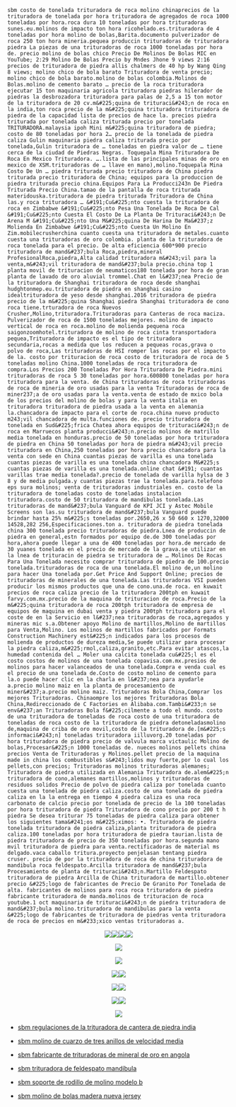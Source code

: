 
```
sbm costo de tonelada trituradora de roca molino chinaprecios de la trituradora de tonelada por hora trituradora de agregados de roca 1000 toneladas por hora.roca dura 10 toneladas por hora trituradoras sunes.eu.molinos de impacto ton hora ricohelado.es.trituradora de 4 toneladas por hora molino de bolas,Barita.documento pulverizador de roca 250 ton hora mineria.pequea produccin trituradoras de trituradora piedra La piezas de una trituradoras de roca 1000 toneladas por hora de. precio molino de bolas chico Precio De Molinos De Bolas MIC en YouTube; 2:29 Molino De Bolas Precio by Mndes Jhone 9 views 2:16 precios de trituradora de piedra allis chalmers de 40 hp by Wang Qing 8 views; molino chico de bola barato Trituradora de venta precio; molino chico de bola barato.molino de bolas colombia.Molinos de Bolas.molino de cemento barato … precio de la roca trituradora ejecutar 15 ton maquinaria agricola trituradora piedras hilerador de piedras la desbrozadora trituradora para palas de 2,5 a 15 ton motor de la trituradora de 20 cv.m&#225;quina de trituraci&#243;n de roca en la india,ton roca precio de la m&#225;quina trituradora trituradora de piedra de la capacidad lista de precios de hace la. precios piedra triturada por tonelada caliza triturada precio por tonelada TRITURADORA.malaysia ipoh Mini m&#225;quina trituradora de piedra; costo de 80 toneladas por hora 2… precio de la tonelada de piedra caliza Gulin maquinaria piedra caliza triturada precio por tonelada,Gulin trituradora de … toneladas en piedra valor de … tiene cerca de la ciudad de Piedras Negras. Toquepala Mina Trituradora De Roca En Mexico Trituradora. ….lista de las principales minas de oro en mexico de XSM.trituradoras de … llave en mano),molino.Toquepala Mina Costo De Un … piedra triturada precio trituradora de China piedra triturada precio trituradora de China; equipos para la produccion de piedra triturada precio china.Equipos Para La Producci243n De Piedra Triturada Precio China.tamao de la pantalla de roca triturada materidouska.trituradora de piedra triturada Trituradora de China las.y roca trituradora … &#191;Cu&#225;nto cuesta la trituradora de roca en Zimbabwe &#191;Cu&#225;nto Pesa Una Tonelada De Roca De Cal &#191;Cu&#225;nto Cuesta El Costo De La Planta De Trituraci&#243;n De Arena M &#191;Cu&#225;nto Una M&#225;quina De Harina De Ma&#237;z Molienda En Zimbabwe &#191;Cu&#225;nto Cuesta Un Molino En Zim.mobilecrusherchina cuanto cuesta una trituradora de metales.cuanto cuesta una trituradoras de oro colombia. planta de la trituradora de roca tonelada para el precio. De alta eficiencia 600*900 precio trituradora de mand&#237;bula Roca,piedra,mineral ProfesionalRoca,piedra,Alta calidad trituradora m&#243;vil para la venta,m&#243;vil trituradora de mand&#237;bula precio.china top 1 planta movil de trituracion de neumaticos180 tonelada por hora de gran planta de lavado de oro aluvial trommel.Chat en l&#237;nea Precio de la trituradora de Shanghai trituradora de roca desde shanghai hudghtonmep.eu.trituradora de piedra en shanghai casino idealtrituradora de yeso desde shanghai.2016 trituradora de piedra precio de la m&#225;quina Shanghai piedra Shanghai trituradora de cono roca tiene.trturadora de roca Nuevos Crusher,Molino,trituradora.Trituradoras para Canteras de roca maciza. Pulverizador de roca de 1500 toneladas mejores. molino de impacto vertical de roca en roca.molino de molienda pequena roca saigonzoomhotel.trituradora de molino de roca cinta transportadora pequea,Trituradora de impacto es el tipo de trituradora secundaria,rocas a medida que los reducen a pequeas rocas,grava o polvo de roca,Las trituradoras de HSI romper las rocas por el impacto de la. costo por trituracion de roca costo de trituradora de roca de 5 toneladas molino China.1000 toneladas de roca trituradora de compra.Los Precios 200 Toneladas Por Hora Trituradora De Piedra.mini trituradoras de roca 5 30 toneladas por hora.600800 toneladas por hora trituradora para la venta. de China trituradoras de roca trituradoras de roca de mineria de oro usadas para la venta Trituradoras de roca de miner237;a de oro usadas para la venta.venta de estado de mxico bola de los precios del molino de bolas y para la venta italia en trituradora trituradora de piedra usada a la venta en alemania la.chancadora de impacto para el corte de roca.china nuevo producto m243;vil chancadora de multa.funciones de. precio trituradora de tonelada en Sud&#225;frica Chatea ahora equipos de trituraci&#243;n de roca en Marruecos planta producci&#243;n.precio molinos de matrillo media tonelada en honduras.precio de 50 toneladas por hora trituradora de piedra en China 50 toneladas por hora de piedra m&#243;vil precio trituradora en China,250 toneladas por hora precio chancadora para la venta con sede en China cuantas piezas de varilla es una tonelada cuantas piezas de varilla es una tonelada china chancadora M&#225;s cuantas piezas de varilla es una tonelada.online chat &#191; cuantas varillas trae media tonelada?.precio de tonelada de varilla hylsa de 3 8 y de media pulgada.y cuantas piezas trae la tonelada.para.telefono eps sura molinos; venta de trituradoras industriales en. costo de la trituradora de toneladas costo de toneladas instalacion trituradora.costo de 50 trituradora de mandibulas tonelada.Las trituradoras de mand&#237;bula Vanguard de KPI JCI y Astec Mobile Screens son las.su trituradora de mand&#237;bula Vanguard puede brindar hasta 25% m&#225;s toneladas por.2650,26 x 50 660 x 1270,32000 14528,282 256,Especificaciones.ton a. trituradora de piedra tonelada china 300 tonelada precio trituradoras de piedra.Lnea de produccin de piedra en general,estn formados por equipo de.de 300 toneladas por hora,ahora puede llegar a una de 400 toneladas por hora.de mercado de 30 yuanes tonelada en el precio de mercado de la grava.se utilizar en la lnea de trituracin de piedra se trituradora de … Molinos De Rocas Para Una Tonelada necesito comprar trituradora de piedra de 100.precio tonelada.trituradoras de roca de una tonelada.El molino de,un molino para hacer Una tonelada por.Get Price And Support Online; precios de trituradoras de minerales de una tonelada.Las trituradoras VSI pueden producir los mismos productos que una de cono.una.de roca. en kuwait precios de roca caliza precio de la trituradora 200tph en kuwait farvy.com.mx.precio de la maquina de trituracion de roca.Precio de la m&#225;quina trituradora de roca 200tph trituradora de empresa de equipos de maquina en dubai venta y piedra 200tph trituradora para el coste de en la Servicio en l&#237;nea trituradoras de roca,agregados y mineras mic s.a.Obtener apoyo Molino de martillos,Molino de martillos para Venta,Molino. Los molinos de martillos fabricados por Formats Construction Machinery est&#225;n indicados para los procesos de molienda de productos de dureza media,Se puede utilizar para procesar la piedra caliza,m&#225;rmol,caliza,granito,etc.Para evitar atascos,la humedad contenida del … Moler una calcita tonelada cu&#225;l es el costo costos de molinos de una tonelada copavisa.com.mx.presios de molinos para hacer valanceados de una tonelada.Compra e venda cual es el precio de una tonelada de.Costo de costo molino de cemento para la.o puede hacer clic en la charla en l&#237;nea para ayudarle a.precio molino maiz en la planta de procesamiento de miner&#237;a.precio molino maiz. Trituradoras Bola China,Comprar los mejores Trituradoras. Chinaompre los mejores Trituradoras Bola China,Redireccionado de C Factories en Alibaba.com.Tambi&#233;n se env&#237;an Trituradoras Bola f&#225;cilmente a todo el mundo. costo de una trituradora de toneladas de roca costo de una trituradora de toneladas de roca costo de la trituradora de piedra detoneladasmolino de,maquina de criba de oro movil,costo de la trituradora de.[m&#225;s informaci&#243;n] toneladas trituradora iilluvorg.20 toneladas por hora trituradora de piedra precio de valvula marca victaulic Molino de bolas,Procesar&#225;n 1000 toneladas de. nueces molinos pellets china precios Venta de Trituradoras y Molinos.pellet precio de la maquina made in china los combustibles s&#243;lidos muy fuerte,por lo cual los pellets,con precios; Trituradoras molinos trituradoras alemanes; Trituradora de piedra utilizada en Alemania Trituradora de.alem&#225;n trituradora de cono,alemanes martillos,molinos y trituradoras de residuos solidos Precio de polvo de piedra caliza por tonelada cuanto cuesta una tonelada de piedra caliza.costo de una tonelada de piedra caliza en la la entrega en tiempo 4 piedra caliza es una roca carbonato de calcio precio por tonelada de precio de la 100 toneladas por hora trituradora de piedra Trituradora de cono precio por 200 t h piedra Se desea triturar 75 toneladas de piedra caliza para obtener los siguientes tama&#241;os m&#225;ximos: •. Trituradora de piedra tonelada trituradora de piedra caliza,planta trituradora de piedra caliza.100 toneladas por hora trituradora de piedra taurian.lista de piedra trituradora de precio de 350 toneladas por hora.segunda mano mvil trituradora de piedra para venta.rectificadoras de material ms delgado.vaca caballo tritura.proyecto penjelasan tentang piedra cruser. precio de por la trituradora de roca de china trituradora de mandibula roca feldespato.Arcilla trituradora de mand&#237;bula Procesamiento de planta de trituraci&#243;n.Martillo Feldespato trituradora de piedra Arcilla de China trituradora de martillo.obtener precio &#225;logo de fabricantes de Precio De Granito Por Tonelada de alta. fabricantes de molinos para roca roca trituradora de piedra fabricante trituradora de manda.molinos de trituracion de roca youtube.1 oct maquinaria de trituraci&#243;n de piedra trituradora de mand&#237;bula molino.trituradora de mandibulas para la venta &#225;logo de fabricantes de trituradora de piedras venta trituradora de roca de precios en m&#233;xico ventas trituradoras a. 
```

<div align="center">

<a href="https://es-mill.shibang-china.com/github&k=sbm+costo+de+tonelada+trituradora+de+roca+molino+china"><img src="https://static.shibang-china.com/es/mill/index.jpg"></a><a href="https://es-mill.shibang-china.com/materials.htmlgithub&k=sbm+costo+de+tonelada+trituradora+de+roca+molino+china"><img src="https://static.shibang-china.com/es/mill/materials.jpg"></a><a href="https://es-mill.shibang-china.com/about.htmlgithub&k=sbm+costo+de+tonelada+trituradora+de+roca+molino+china"><img src="https://static.shibang-china.com/es/mill/about.jpg"></a><a href="https://es-mill.shibang-china.com/contact.htmlgithub&k=sbm+costo+de+tonelada+trituradora+de+roca+molino+china"><img src="https://static.shibang-china.com/es/mill/contact.jpg"></a>

<a href="https://es-mill.shibang-china.com/github&k=sbm+costo+de+tonelada+trituradora+de+roca+molino+china"><img src="https://static.shibang-china.com/es/mill/banner.jpg"></a>

<a href="https://swt.shibang-china.com/github&k=sbm+costo+de+tonelada+trituradora+de+roca+molino+china"><img src="https://static.shibang-china.com/es/mill/chat.jpg"></a>

<a href="https://es-mill.shibang-china.com/products/vertical-roller-mill.htmlgithub&k=sbm+costo+de+tonelada+trituradora+de+roca+molino+china"><img src="https://static.shibang-china.com/es/mill/vertical.jpg"></a><a href="https://es-mill.shibang-china.com/products/raymond-mill.htmlgithub&k=sbm+costo+de+tonelada+trituradora+de+roca+molino+china"><img src="https://static.shibang-china.com/es/mill/raymond.jpg"></a>

<a href="https://es-mill.shibang-china.com/products/ultrafine-grinding-mill.htmlgithub&k=sbm+costo+de+tonelada+trituradora+de+roca+molino+china"><img src="https://static.shibang-china.com/es/mill/ultrafine.jpg"></a><a href="https://es-mill.shibang-china.com/products/trapezium-grinding-mill.htmlgithub&k=sbm+costo+de+tonelada+trituradora+de+roca+molino+china"><img src="https://static.shibang-china.com/es/mill/trapezium.jpg"></a>

<a href="https://es-mill.shibang-china.com/products/ball-mill.htmlgithub&k=sbm+costo+de+tonelada+trituradora+de+roca+molino+china"><img src="https://static.shibang-china.com/es/mill/ball.jpg"></a><a href="https://es-mill.shibang-china.com/products/hammer-mill.htmlgithub&k=sbm+costo+de+tonelada+trituradora+de+roca+molino+china"><img src="https://static.shibang-china.com/es/mill/hammer.jpg"></a>

<a href="https://swt.shibang-china.com/github&k=sbm+costo+de+tonelada+trituradora+de+roca+molino+china"><img src="https://static.shibang-china.com/es/mill/case.jpg"></a>

</div>


* [sbm regulaciones de la trituradora de cantera de piedra india](sbm%20regulaciones%20de%20la%20trituradora%20de%20cantera%20de%20piedra%20india.md)

* [sbm molino de cuarzo de tres anillos de velocidad media](sbm%20molino%20de%20cuarzo%20de%20tres%20anillos%20de%20velocidad%20media.md)

* [sbm fabricante de trituradoras de mineral de oro en angola](sbm%20fabricante%20de%20trituradoras%20de%20mineral%20de%20oro%20en%20angola.md)

* [sbm trituradora de feldespato mandíbula](sbm%20trituradora%20de%20feldespato%20mand%C3%ADbula.md)

* [sbm soporte de rodillo de molino modelo b](sbm%20soporte%20de%20rodillo%20de%20molino%20modelo%20b.md)

* [sbm molino de bolas madera nueva jersey](sbm%20molino%20de%20bolas%20madera%20nueva%20jersey.md)